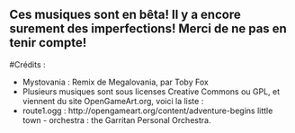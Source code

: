 ## Ces musiques sont en bêta! Il y a encore surement des imperfections! Merci de ne pas en tenir compte!

#Crédits :
<ul>
<li>Mystovania : Remix de Megalovania, par Toby Fox</li>
<li>Plusieurs musiques sont sous licenses Creative Commons ou GPL, et viennent du site OpenGameArt.org, voici la liste :</li>
<li>route1.ogg : http://opengameart.org/content/adventure-begins little town - orchestra : the Garritan Personal Orchestra.</li>
</ul>
